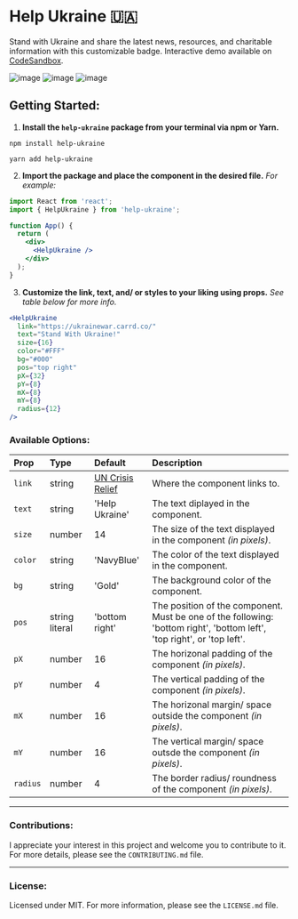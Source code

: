 # Help Ukraine 🇺🇦

Stand with Ukraine and share the latest news, resources, and charitable information with this customizable badge. Interactive demo available on [CodeSandbox](https://codesandbox.io/s/er20l6).

![image](https://img.shields.io/badge/React-333333?style=for-the-badge&logo=react&logoColor=61DAFB)
![image](https://img.shields.io/badge/TypeScript-007ACC?style=for-the-badge&logo=typescript&logoColor=white)
![image](https://img.shields.io/badge/prettier-1A2C34?style=for-the-badge&logo=prettier&logoColor=F7BA3E)

## Getting Started:

1. **Install the `help-ukraine` package from your terminal via npm or Yarn.**

```
npm install help-ukraine
```

```
yarn add help-ukraine
```

2. **Import the package and place the component in the desired file.** _For example:_

```jsx
import React from 'react';
import { HelpUkraine } from 'help-ukraine';

function App() {
  return (
    <div>
      <HelpUkraine />
    </div>
  );
}
```

3. **Customize the link, text, and/ or styles to your liking using props.** _See table below for more info._

```jsx
<HelpUkraine
  link="https://ukrainewar.carrd.co/"
  text="Stand With Ukraine!"
  size={16}
  color="#FFF"
  bg="#000"
  pos="top right"
  pX={32}
  pY={8}
  mX={8}
  mY={8}
  radius={12}
/>
```

### Available Options:

| Prop     | Type           | Default                                                        | Description                                                                                                             |
| :------- | :------------- | :------------------------------------------------------------- | :---------------------------------------------------------------------------------------------------------------------- |
| `link`   | string         | [UN Crisis Relief](https://crisisrelief.un.org/ukraine-crisis) | Where the component links to.                                                                                           |
| `text`   | string         | 'Help Ukraine'                                                 | The text diplayed in the component.                                                                                     |
| `size`   | number         | 14                                                             | The size of the text displayed in the component _(in pixels)_.                                                          |
| `color`  | string         | 'NavyBlue'                                                     | The color of the text displayed in the component.                                                                       |
| `bg`     | string         | 'Gold'                                                         | The background color of the component.                                                                                  |
| `pos`    | string literal | 'bottom right'                                                 | The position of the component. Must be one of the following: 'bottom right', 'bottom left', 'top right', or 'top left'. |
| `pX`     | number         | 16                                                             | The horizonal padding of the component _(in pixels)_.                                                                   |
| `pY`     | number         | 4                                                              | The vertical padding of the component _(in pixels)_.                                                                    |
| `mX`     | number         | 16                                                             | The horizonal margin/ space outside the component _(in pixels)_.                                                        |
| `mY`     | number         | 16                                                             | The vertical margin/ space outsde the component _(in pixels)_.                                                          |
| `radius` | number         | 4                                                              | The border radius/ roundness of the component _(in pixels)_.                                                            |

---

### Contributions:

I appreciate your interest in this project and welcome you to contribute to it. For more details, please see the `CONTRIBUTING.md` file.

---

### License:

Licensed under MIT. For more information, please see the `LICENSE.md` file.
